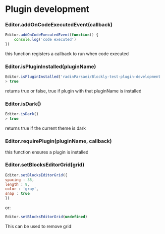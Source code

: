 # Plugin development

### Editor.addOnCodeExecutedEvent(callback)
```javascript
Editor.addOnCodeExecutedEvent(function() {
    console.log('code executed')
})
```
this function registers a callback to run when code executed
### Editor.isPluginInstalled(pluginName)
```javascript
Editor.isPluginInstalled('radinParsaei/Blockly-test-plugin-development')
> true
```
returns true or false, true if plugin with that pluginName is installed
### Editor.isDark()
```javascript
Editor.isDark()
> true
```
returns true if the current theme is dark
### Editor.requirePlugin(pluginName, callback)
this function ensures a plugin is installed
### Editor.setBlocksEditorGrid(grid)
```javascript
Editor.setBlocksEditorGrid({
spacing : 35,
length : 9,
color : 'gray',
snap : true
})
```
or:
```javascript
Editor.setBlocksEditorGrid(undefined)
```
This can be used to remove grid

